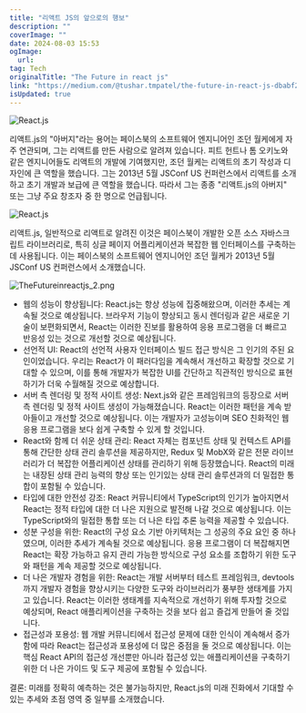 ```yaml
---
title: "리액트 JS의 앞으로의 행보"
description: ""
coverImage: ""
date: 2024-08-03 15:53
ogImage: 
  url: 
tag: Tech
originalTitle: "The Future in react js"
link: "https://medium.com/@tushar.tmpatel/the-future-in-react-js-dbabf2e3084a"
isUpdated: true
---
```






![React.js](/assets/img/TheFutureinreactjs_0.png)

리액트.js의 "아버지"라는 용어는 페이스북의 소프트웨어 엔지니어인 조던 월케에게 자주 연관되며, 그는 리액트를 만든 사람으로 알려져 있습니다. 피트 헌트나 톰 오키노와 같은 엔지니어들도 리액트의 개발에 기여했지만, 조던 월케는 리액트의 초기 작성과 디자인에 큰 역할을 했습니다. 그는 2013년 5월 JSConf US 컨퍼런스에서 리액트를 소개하고 초기 개발과 보급에 큰 역할을 했습니다. 따라서 그는 종종 "리액트.js의 아버지" 또는 그냥 주요 창조자 중 한 명으로 언급됩니다.

![React.js](/assets/img/TheFutureinreactjs_1.png)

리액트.js, 일반적으로 리액트로 알려진 이것은 페이스북이 개발한 오픈 소스 자바스크립트 라이브러리로, 특히 싱글 페이지 어플리케이션과 복잡한 웹 인터페이스를 구축하는 데 사용됩니다. 이는 페이스북의 소프트웨어 엔지니어인 조던 월케가 2013년 5월 JSConf US 컨퍼런스에서 소개했습니다.

<div class="content-ad"></div>

![TheFutureinreactjs_2.png](/assets/img/TheFutureinreactjs_2.png)

- 웹의 성능이 향상됩니다: React.js는 항상 성능에 집중해왔으며, 이러한 추세는 계속될 것으로 예상됩니다. 브라우저 기능이 향상되고 동시 렌더링과 같은 새로운 기술이 보편화되면서, React는 이러한 진보를 활용하여 응용 프로그램을 더 빠르고 반응성 있는 것으로 개선할 것으로 예상됩니다.
- 선언적 UI: React의 선언적 사용자 인터페이스 빌드 접근 방식은 그 인기의 주된 요인이었습니다. 우리는 React가 이 패러다임을 계속해서 개선하고 확장할 것으로 기대할 수 있으며, 이를 통해 개발자가 복잡한 UI를 간단하고 직관적인 방식으로 표현하기가 더욱 수월해질 것으로 예상합니다.
- 서버 측 렌더링 및 정적 사이트 생성: Next.js와 같은 프레임워크의 등장으로 서버 측 렌더링 및 정적 사이트 생성이 가능해졌습니다. React는 이러한 패턴을 계속 받아들이고 개선할 것으로 예상됩니다. 이는 개발자가 고성능이며 SEO 친화적인 웹 응용 프로그램을 보다 쉽게 구축할 수 있게 할 것입니다.
- React와 함께 더 쉬운 상태 관리: React 자체는 컴포넌트 상태 및 컨텍스트 API를 통해 간단한 상태 관리 솔루션을 제공하지만, Redux 및 MobX와 같은 전문 라이브러리가 더 복잡한 어플리케이션 상태를 관리하기 위해 등장했습니다. React의 미래는 내장된 상태 관리 능력의 향상 또는 인기있는 상태 관리 솔루션과의 더 밀접한 통합이 포함될 수 있습니다.
- 타입에 대한 안전성 강조: React 커뮤니티에서 TypeScript의 인기가 높아지면서 React는 정적 타입에 대한 더 나은 지원으로 발전해 나갈 것으로 예상됩니다. 이는 TypeScript와의 밀접한 통합 또는 더 나은 타입 추론 능력을 제공할 수 있습니다.
- 성분 구성을 위한: React의 구성 요소 기반 아키텍처는 그 성공의 주요 요인 중 하나였으며, 이러한 추세가 계속될 것으로 예상됩니다. 응용 프로그램이 더 복잡해지면 React는 확장 가능하고 유지 관리 가능한 방식으로 구성 요소를 조합하기 위한 도구와 패턴을 계속 제공할 것으로 예상됩니다.
- 더 나은 개발자 경험을 위한: React는 개발 서버부터 테스트 프레임워크, devtools까지 개발자 경험을 향상시키는 다양한 도구와 라이브러리가 풍부한 생태계를 가지고 있습니다. React는 이러한 생태계를 지속적으로 개선하기 위해 투자할 것으로 예상되며, React 애플리케이션을 구축하는 것을 보다 쉽고 즐겁게 만들어 줄 것입니다.
- 접근성과 포용성: 웹 개발 커뮤니티에서 접근성 문제에 대한 인식이 계속해서 증가함에 따라 React는 접근성과 포용성에 더 많은 중점을 둘 것으로 예상됩니다. 이는 핵심 React API의 접근성 개선뿐만 아니라 접근성 있는 애플리케이션을 구축하기 위한 더 나은 가이드 및 도구 제공에 포함될 수 있습니다.

결론: 미래를 정확히 예측하는 것은 불가능하지만, React.js의 미래 진화에서 기대할 수 있는 추세와 초점 영역 중 일부를 소개했습니다.
